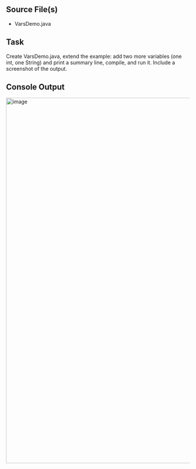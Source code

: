 ## Source File(s)
- VarsDemo.java

## Task
Create VarsDemo.java, extend the example: add two more variables (one int, one String) and print a
summary line, compile, and run it. Include a screenshot of the output.

## Console Output
<img width="1913" height="1000" alt="image" src="https://github.com/user-attachments/assets/40411bd3-2b6a-4fbc-abd1-a5699a1e7744" />
